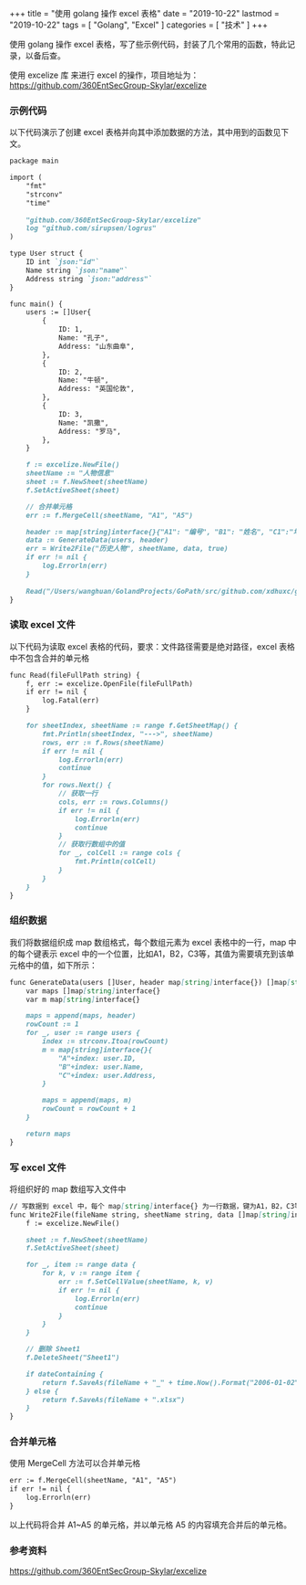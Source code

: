 +++
title = "使用 golang 操作 excel 表格"
date = "2019-10-22"
lastmod = "2019-10-22"
tags = [
    "Golang",
    "Excel"
]
categories = [
    "技术"
]
+++

使用 golang 操作 excel 表格，写了些示例代码，封装了几个常用的函数，特此记录，以备后查。

<!--more-->

使用 excelize 库 来进行 excel 的操作，项目地址为：https://github.com/360EntSecGroup-Skylar/excelize

### 示例代码
以下代码演示了创建 excel 表格并向其中添加数据的方法，其中用到的函数见下文。
```markdown
package main

import (
	"fmt"
	"strconv"
    "time"
	
	"github.com/360EntSecGroup-Skylar/excelize"
	log "github.com/sirupsen/logrus"
)

type User struct {
	ID int `json:"id"`
	Name string `json:"name"`
	Address string `json:"address"`
}

func main() {
	users := []User{
		{
			ID: 1,
			Name: "孔子",
			Address: "山东曲阜",
		},
		{
			ID: 2,
			Name: "牛顿",
			Address: "英国伦敦",
		},
		{
			ID: 3,
			Name: "凯撒",
			Address: "罗马",
		},
	}

	f := excelize.NewFile()
	sheetName := "人物信息"
	sheet := f.NewSheet(sheetName)
	f.SetActiveSheet(sheet)

	// 合并单元格
	err := f.MergeCell(sheetName, "A1", "A5")

	header := map[string]interface{}{"A1": "编号", "B1": "姓名", "C1":"地址"}
	data := GenerateData(users, header)
	err = Write2File("历史人物", sheetName, data, true)
	if err != nil {
		log.Errorln(err)
	}
	
	Read("/Users/wanghuan/GolandProjects/GoPath/src/github.com/xdhuxc/go-study-notes/历史人物_2019-10-22_.xlsx")
}
```

### 读取 excel 文件
以下代码为读取 excel 表格的代码，要求：文件路径需要是绝对路径，excel 表格中不包含合并的单元格
```markdown
func Read(fileFullPath string) {
	f, err := excelize.OpenFile(fileFullPath)
	if err != nil {
		log.Fatal(err)
	}

	for sheetIndex, sheetName := range f.GetSheetMap() {
		fmt.Println(sheetIndex, "--->", sheetName)
		rows, err := f.Rows(sheetName)
		if err != nil {
			log.Errorln(err)
			continue
		}
		for rows.Next() {
			// 获取一行
			cols, err := rows.Columns()
			if err != nil {
				log.Errorln(err)
				continue
			}
			// 获取行数组中的值
			for _, colCell := range cols {
				fmt.Println(colCell)
			}
		}
	}
}
```

### 组织数据
我们将数据组织成 map 数组格式，每个数组元素为 excel 表格中的一行，map 中的每个键表示 excel 中的一个位置，比如A1，B2，C3等，其值为需要填充到该单元格中的值，如下所示：
```markdown
func GenerateData(users []User, header map[string]interface{}) []map[string]interface{} {
	var maps []map[string]interface{}
	var m map[string]interface{}

	maps = append(maps, header)
	rowCount := 1
	for _, user := range users {
		index := strconv.Itoa(rowCount)
		m = map[string]interface{}{
			"A"+index: user.ID,
			"B"+index: user.Name,
			"C"+index: user.Address,
		}

		maps = append(maps, m)
		rowCount = rowCount + 1
	}

	return maps
}
```

### 写 excel 文件
将组织好的 map 数组写入文件中
```markdown
// 写数据到 excel 中，每个 map[string]interface{} 为一行数据，键为A1，B2，C3等等
func Write2File(fileName string, sheetName string, data []map[string]interface{}, dateContaining bool) error {
	f := excelize.NewFile()

	sheet := f.NewSheet(sheetName)
	f.SetActiveSheet(sheet)

	for _, item := range data {
		for k, v := range item {
			err := f.SetCellValue(sheetName, k, v)
			if err != nil {
				log.Errorln(err)
				continue
			}
		}
	}

	// 删除 Sheet1
	f.DeleteSheet("Sheet1")

	if dateContaining {
		return f.SaveAs(fileName + "_" + time.Now().Format("2006-01-02") + "_" + ".xlsx")
	} else {
		return f.SaveAs(fileName + ".xlsx")
	}
}
```

### 合并单元格
使用 MergeCell 方法可以合并单元格
```markdown
err := f.MergeCell(sheetName, "A1", "A5")
if err != nil {
    log.Errorln(err)
}
```
以上代码将合并 A1~A5 的单元格，并以单元格 A5 的内容填充合并后的单元格。

### 参考资料
https://github.com/360EntSecGroup-Skylar/excelize
